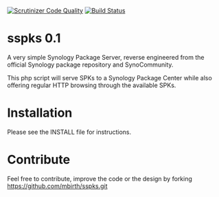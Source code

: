 [![Scrutinizer Code Quality](https://scrutinizer-ci.com/g/mbirth/sspks/badges/quality-score.png?b=master)](https://scrutinizer-ci.com/g/mbirth/sspks/?branch=master)
[![Build Status](https://scrutinizer-ci.com/g/mbirth/sspks/badges/build.png?b=master)](https://scrutinizer-ci.com/g/mbirth/sspks/build-status/master)

sspks 0.1
=========

A very simple Synology Package Server, reverse engineered from
the official Synology package repository and SynoCommunity.

This php script will serve SPKs to a Synology Package Center
while also offering regular HTTP browsing through the available
SPKs.


Installation
============

Please see the INSTALL file for instructions.


Contribute
==========

Feel free to contribute, improve the code or the design by forking
https://github.com/mbirth/sspks.git
